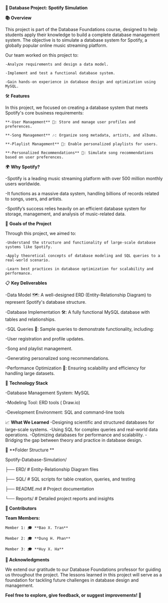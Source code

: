 
**🎵 Database Project: Spotify Simulation**

**📚 Overview**

  This project is part of the Database Foundations course, designed to help students apply their knowledge to build a complete database management system. The objective is to simulate a database system for Spotify, a globally popular online music streaming platform.
  
  Our team worked on this project to:
    
    -Analyze requirements and design a data model.
    
    -Implement and test a functional database system.
    
    -Gain hands-on experience in database design and optimization using MySQL.
    
🛠️ **Features**
  
  In this project, we focused on creating a database system that meets Spotify's core business requirements:
  
    **-User Management** 👤: Store and manage user profiles and preferences.
    
    **-Song Management** 🎶: Organize song metadata, artists, and albums.
    
    **-Playlist Management** 📂: Enable personalized playlists for users.
    
    **-Personalized Recommendations** 🤖: Simulate song recommendations based on user preferences.
    
🌍 **Why Spotify?**
  
  -Spotify is a leading music streaming platform with over 500 million monthly users worldwide.
  
  -It functions as a massive data system, handling billions of records related to songs, users, and artists.
  
  -Spotify’s success relies heavily on an efficient database system for storage, management, and analysis of music-related data.

🎯 **Goals of the Project**
  
  Through this project, we aimed to:
  
    -Understand the structure and functionality of large-scale database systems like Spotify.
    
    -Apply theoretical concepts of database modeling and SQL queries to a real-world scenario.
    
    -Learn best practices in database optimization for scalability and performance.

📋 **Key Deliverables**
  
  -Data Model 🗺️: A well-designed ERD (Entity-Relationship Diagram) to represent Spotify's database structure.
  
  -Database Implementation 🛠️: A fully functional MySQL database with tables and relationships.
  
  -SQL Queries 📄: Sample queries to demonstrate functionality, including:
  
  -User registration and profile updates.
  
  -Song and playlist management.
  
  -Generating personalized song recommendations.
  
  -Performance Optimization 🚀: Ensuring scalability and efficiency for handling large datasets.

🚀 **Technology Stack**
 
  -Database Management System: MySQL
  
  -Modeling Tool: ERD tools ( Draw.io)
  
  -Development Environment: SQL and command-line tools

📈 **What We Learned**
  -Designing scientific and structured databases for large-scale systems.
  -Using SQL for complex queries and real-world data operations.
  -Optimizing databases for performance and scalability.
  -Bridging the gap between theory and practice in database design.

📂 **Folder Structure  **
  
  Spotify-Database-Simulation/

├── ERD/                 # Entity-Relationship Diagram files

├── SQL/                 # SQL scripts for table creation, queries, and testing

├── README.md            # Project documentation

└── Reports/             # Detailed project reports and insights

**🤝 Contributors**
 
 **Team Members:**

    Member 1: 🎓 **Bao X. Tran**

    Member 2: 🎓 **Dung H. Phan**

    Member 3: 🎓 **Huy X. Ha**

**📝 Acknowledgments**
 
 We extend our gratitude to our Database Foundations professor for guiding us throughout the project. The lessons learned in this project will serve as a foundation for tackling future challenges in database design and management.

**Feel free to explore, give feedback, or suggest improvements! 🚀**
